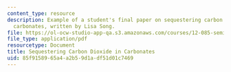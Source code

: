 ```yaml
---
content_type: resource
description: Example of a student's final paper on sequestering carbon dioxide in
  carbonates, written by Lisa Song.
file: https://ol-ocw-studio-app-qa.s3.amazonaws.com/courses/12-085-seminar-in-environmental-science-spring-2008/85f9158965a4a2b59d1adf51d01c7469_song.pdf
file_type: application/pdf
resourcetype: Document
title: Sequestering Carbon Dioxide in Carbonates
uid: 85f91589-65a4-a2b5-9d1a-df51d01c7469
---
```

